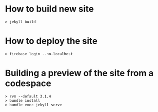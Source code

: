 # How to build new site

~~~
> jekyll build
~~~

# How to deploy the site

~~~
> firebase login --no-localhost
~~~

# Building a preview of the site from a codespace

~~~
> rvm --default 3.1.4
> bundle install
> bundle exec jekyll serve
~~~